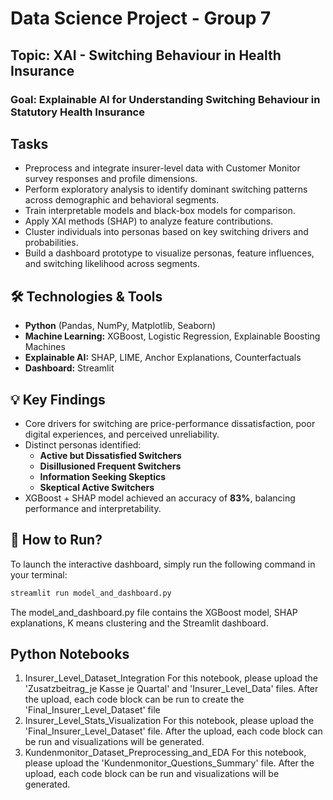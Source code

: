 # Data Science Project - Group 7

## Topic: XAI - Switching Behaviour in Health Insurance

### Goal: Explainable AI for Understanding Switching Behaviour in Statutory Health Insurance

## Tasks
- Preprocess and integrate insurer-level data with Customer Monitor survey responses and profile dimensions.
- Perform exploratory analysis to identify dominant switching patterns across demographic and behavioral segments.
- Train interpretable models and black-box models for comparison.
- Apply XAI methods (SHAP) to analyze feature contributions.
- Cluster individuals into personas based on key switching drivers and probabilities.
- Build a dashboard prototype to visualize personas, feature influences, and switching likelihood across segments.

## 🛠 Technologies & Tools

- **Python** (Pandas, NumPy, Matplotlib, Seaborn)
- **Machine Learning:** XGBoost, Logistic Regression, Explainable Boosting Machines
- **Explainable AI:** SHAP, LIME, Anchor Explanations, Counterfactuals
- **Dashboard:** Streamlit

## 💡 Key Findings

- Core drivers for switching are price-performance dissatisfaction, poor digital experiences, and perceived unreliability.
- Distinct personas identified:
  - **Active but Dissatisfied Switchers**
  - **Disillusioned Frequent Switchers**
  - **Information Seeking Skeptics**
  - **Skeptical Active Switchers**
- XGBoost + SHAP model achieved an accuracy of **83%**, balancing performance and interpretability.

## 🚀 How to Run?

To launch the interactive dashboard, simply run the following command in your terminal:

```bash
streamlit run model_and_dashboard.py
```

The model_and_dashboard.py file contains the XGBoost model, SHAP explanations, K means clustering and the Streamlit dashboard.


## Python Notebooks

1. Insurer_Level_Dataset_Integration
  For this notebook, please upload the 'Zusatzbeitrag_je Kasse je Quartal' and 'Insurer_Level_Data' files. After the upload, each code block can be run to create the 'Final_Insurer_Level_Dataset' file
2. Insurer_Level_Stats_Visualization
  For this notebook, please upload the 'Final_Insurer_Level_Dataset' file. After the upload, each code block can be run and visualizations will be generated.
3. Kundenmonitor_Dataset_Preprocessing_and_EDA
   For this notebook, please upload the 'Kundenmonitor_Questions_Summary' file. After the upload, each code block can be run and visualizations will be generated.
   

